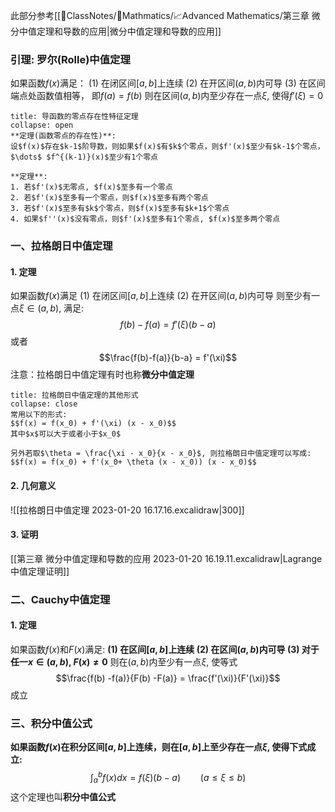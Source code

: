 此部分参考[[📘ClassNotes/📐Mathmatics/📈Advanced Mathematics/第三章 微分中值定理和导数的应用|微分中值定理和导数的应用]]
### 引理: 罗尔(Rolle)中值定理
如果函数$f(x)$满足：
(1) 在闭区间$[a,b]$上连续
(2) 在开区间$(a,b)$内可导
(3) 在区间端点处函数值相等， 即$f(a) =f(b)$
则在区间$(a,b)$内至少存在一点$\xi$, 使得$f'(\xi) =0$

`````ad-note
title: 导函数的零点存在性特征定理
collapse: open
**定理(函数零点的存在性)**:
设$f(x)$存在$k-1$阶导数，则如果$f(x)$有$k$个零点，则$f'(x)$至少有$k-1$个零点，$\dots$ $f^{(k-1)}(x)$至少有1个零点

**定理**: 
1. 若$f'(x)$无零点, $f(x)$至多有一个零点
2. 若$f'(x)$至多有一个零点，则$f(x)$至多有两个零点
3. 若$f'(x)$至多有$k$个零点，则$f(x)$至多有$k+1$个零点
4. 如果$f''(x)$没有零点，则$f'(x)$至多有1个零点, $f(x)$至多两个零点
`````

### 一、拉格朗日中值定理
#### 1. 定理
如果函数$f(x)$满足
(1) 在闭区间$[a,b]$上连续
(2) 在开区间$(a,b)$内可导
则至少有一点$\xi \in (a,b)$, 满足: 
$$f(b) - f(a) = f'(\xi) (b-a)$$
或者
$$\frac{f(b)-f(a)}{b-a} = f'(\xi)$$
注意：拉格朗日中值定理有时也称**微分中值定理**
`````ad-note
title: 拉格朗日中值定理的其他形式
collapse: close
常用以下的形式: 
$$f(x) = f(x_0) + f'(\xi) (x - x_0)$$
其中$x$可以大于或者小于$x_0$

另外若取$\theta = \frac{\xi - x_0}{x - x_0}$, 则拉格朗日中值定理可以写成:
$$f(x) = f(x_0) + f'(x_0+ \theta (x - x_0)) (x - x_0)$$
`````
#### 2. 几何意义
![[拉格朗日中值定理 2023-01-20 16.17.16.excalidraw|300]]
#### 3. 证明
[[第三章 微分中值定理和导数的应用 2023-01-20 16.19.11.excalidraw|Lagrange中值定理证明]]

### 二、Cauchy中值定理
#### 1. 定理
如果函数$f(x)$和$F(x)$满足: 
**(1) 在区间$[a,b]$上连续
(2) 在区间$(a,b)$内可导
(3) 对于任一$x\in (a,b)$, $F(x)\neq 0$**
则在$(a,b)$内至少有一点$\xi$, 使等式
$$\frac{f(b) -f(a)}{F(b) -F(a)} = \frac{f'(\xi)}{F'(\xi)}$$
成立

### 三、积分中值公式
**如果函数$f(x)$在积分区间$[a,b]$上连续，则在$[a,b]$上至少存在一点$\xi$, 使得下式成立:**
$$ \int^{b}_{a} f(x) dx = f(\xi) (b-a) \qquad (a\leq \xi \leq b)$$
这个定理也叫**积分中值公式**
